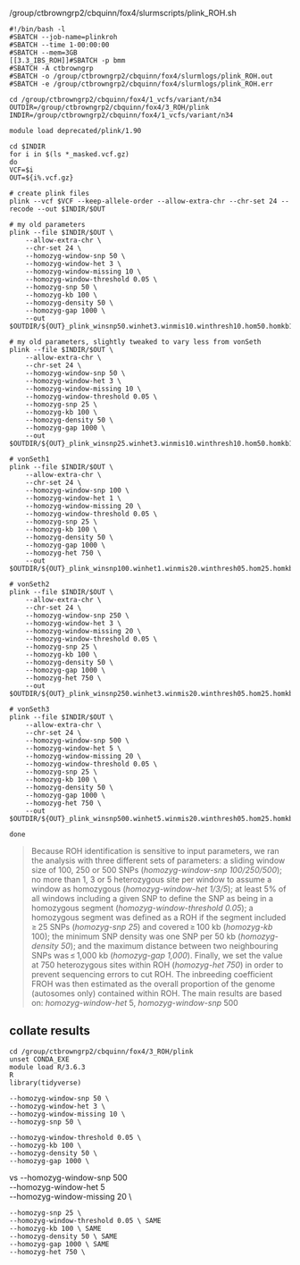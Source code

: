 /group/ctbrowngrp2/cbquinn/fox4/slurmscripts/plink_ROH.sh
```
#!/bin/bash -l
#SBATCH --job-name=plinkroh
#SBATCH --time 1-00:00:00
#SBATCH --mem=3GB
[[3.3_IBS_ROH]]#SBATCH -p bmm
#SBATCH -A ctbrowngrp
#SBATCH -o /group/ctbrowngrp2/cbquinn/fox4/slurmlogs/plink_ROH.out
#SBATCH -e /group/ctbrowngrp2/cbquinn/fox4/slurmlogs/plink_ROH.err

cd /group/ctbrowngrp2/cbquinn/fox4/1_vcfs/variant/n34
OUTDIR=/group/ctbrowngrp2/cbquinn/fox4/3_ROH/plink
INDIR=/group/ctbrowngrp2/cbquinn/fox4/1_vcfs/variant/n34

module load deprecated/plink/1.90

cd $INDIR
for i in $(ls *_masked.vcf.gz)
do
VCF=$i
OUT=${i%.vcf.gz}

# create plink files
plink --vcf $VCF --keep-allele-order --allow-extra-chr --chr-set 24 --recode --out $INDIR/$OUT

# my old parameters
plink --file $INDIR/$OUT \
    --allow-extra-chr \
    --chr-set 24 \
    --homozyg-window-snp 50 \
    --homozyg-window-het 3 \
    --homozyg-window-missing 10 \
    --homozyg-window-threshold 0.05 \
    --homozyg-snp 50 \
    --homozyg-kb 100 \
    --homozyg-density 50 \
    --homozyg-gap 1000 \
    --out $OUTDIR/${OUT}_plink_winsnp50.winhet3.winmis10.winthresh10.hom50.homkb100.homdens50.homgap1000

# my old parameters, slightly tweaked to vary less from vonSeth
plink --file $INDIR/$OUT \
    --allow-extra-chr \
    --chr-set 24 \
    --homozyg-window-snp 50 \
    --homozyg-window-het 3 \
    --homozyg-window-missing 10 \
    --homozyg-window-threshold 0.05 \
    --homozyg-snp 25 \
    --homozyg-kb 100 \
    --homozyg-density 50 \
    --homozyg-gap 1000 \
    --out $OUTDIR/${OUT}_plink_winsnp25.winhet3.winmis10.winthresh10.hom50.homkb100.homdens50.homgap1000

# vonSeth1
plink --file $INDIR/$OUT \
    --allow-extra-chr \
    --chr-set 24 \
    --homozyg-window-snp 100 \
    --homozyg-window-het 1 \
    --homozyg-window-missing 20 \
    --homozyg-window-threshold 0.05 \
    --homozyg-snp 25 \
    --homozyg-kb 100 \
    --homozyg-density 50 \
    --homozyg-gap 1000 \
    --homozyg-het 750 \
    --out $OUTDIR/${OUT}_plink_winsnp100.winhet1.winmis20.winthresh05.hom25.homkb100.homdens50.homgap1000.homhet750
    
# vonSeth2
plink --file $INDIR/$OUT \
    --allow-extra-chr \
    --chr-set 24 \
    --homozyg-window-snp 250 \
    --homozyg-window-het 3 \
    --homozyg-window-missing 20 \
    --homozyg-window-threshold 0.05 \
    --homozyg-snp 25 \
    --homozyg-kb 100 \
    --homozyg-density 50 \
    --homozyg-gap 1000 \
    --homozyg-het 750 \
    --out $OUTDIR/${OUT}_plink_winsnp250.winhet3.winmis20.winthresh05.hom25.homkb100.homdens50.homgap1000.homhet750

# vonSeth3
plink --file $INDIR/$OUT \
    --allow-extra-chr \
    --chr-set 24 \
    --homozyg-window-snp 500 \
    --homozyg-window-het 5 \
    --homozyg-window-missing 20 \
    --homozyg-window-threshold 0.05 \
    --homozyg-snp 25 \
    --homozyg-kb 100 \
    --homozyg-density 50 \
    --homozyg-gap 1000 \
    --homozyg-het 750 \
    --out $OUTDIR/${OUT}_plink_winsnp500.winhet5.winmis20.winthresh05.hom25.homkb100.homdens50.homgap1000.homhet750
    
done
```

> Because ROH identification is sensitive to input parameters, we ran the analysis with three different sets of parameters: a sliding window size of 100, 250 or 500 SNPs (_homozyg-window-snp 100/250/500_); no more than 1, 3 or 5 heterozygous site per window to assume a window as homozygous (_homozyg-window-het 1/3/5_); at least 5% of all windows including a given SNP to define the SNP as being in a homozygous segment (_homozyg-window-threshold 0.05_); a homozygous segment was defined as a ROH if the segment included ≥ 25 SNPs (_homozyg-snp 25_) and covered ≥ 100 kb (_homozyg-kb_ 100); the minimum SNP density was one SNP per 50 kb (_homozyg-density 50_); and the maximum distance between two neighbouring SNPs was ≤ 1,000 kb (_homozyg-gap 1,000_). Finally, we set the value at 750 heterozygous sites within ROH (_homozyg-het 750_) in order to prevent sequencing errors to cut ROH. The inbreeding coefficient FROH was then estimated as the overall proportion of the genome (autosomes only) contained within ROH. The main results are based on: _homozyg-window-het_ 5, _homozyg-window-snp_ 500



## collate results
```
cd /group/ctbrowngrp2/cbquinn/fox4/3_ROH/plink
unset CONDA_EXE
module load R/3.6.3
R
library(tidyverse)
```


    --homozyg-window-snp 50 \
    --homozyg-window-het 3 \
    --homozyg-window-missing 10 \
    --homozyg-snp 50 \
    
    --homozyg-window-threshold 0.05 \
    --homozyg-kb 100 \
    --homozyg-density 50 \
    --homozyg-gap 1000 \
vs
    --homozyg-window-snp 500 \
    --homozyg-window-het 5 \
    --homozyg-window-missing 20 \
    
    --homozyg-snp 25 \
    --homozyg-window-threshold 0.05 \ SAME
    --homozyg-kb 100 \ SAME
    --homozyg-density 50 \ SAME
    --homozyg-gap 1000 \ SAME
    --homozyg-het 750 \